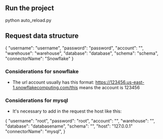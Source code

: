 ## Run the project

python auto_reload.py

## Request data structure

{
"username": "username",
"password": "password",
"account": "",
"warehouse": "warehouse",
"database": "database",
"schema": "schema",
"connectorName": "Snowflake"
}

### Considerations for snowflake

- The url account usually has this format: https://123456.us-east-1.snowflakecomputing.com/this means the account is 123456

### Considerations for mysql

- It's necessary to add in the request the host like this:

{
"username": "root",
"password": "root",
"account": "",
"warehouse": "",
"database": "databasename",
"schema": "",
"host": "127.0.0.1"
"connectorName": "mysql",
}
